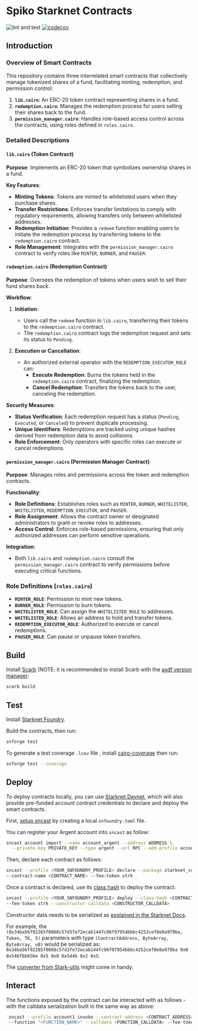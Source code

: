 # Spiko Starknet Contracts

![lint and test](https://github.com/spiko-tech/starknet-contracts/actions/workflows/test.yml/badge.svg)
[![codecov](https://codecov.io/github/spiko-tech/starknet-contracts/graph/badge.svg?token=311N4K6AM3)](https://codecov.io/github/spiko-tech/starknet-contracts)

## Introduction

### Overview of Smart Contracts

This repository contains three interrelated smart contracts
that collectively manage tokenized shares of a fund,
facilitating minting, redemption, and permission control:

1. **`lib.cairo`**: An ERC-20 token contract representing
   shares in a fund.
2. **`redemption.cairo`**: Manages the redemption process
   for users selling their shares back to the fund.
3. **`permission_manager.cairo`**: Handles role-based access
   control across the contracts, using roles defined in
   `roles.cairo`.

### Detailed Descriptions

#### `lib.cairo` (Token Contract)

**Purpose**: Implements an ERC-20 token that symbolizes
ownership shares in a fund.

**Key Features**:

- **Minting Tokens**: Tokens are minted to whitelisted users
  when they purchase shares.
- **Transfer Restrictions**: Enforces transfer limitations
  to comply with regulatory requirements, allowing transfers
  only between whitelisted addresses.
- **Redemption Initiation**: Provides a `redeem` function
  enabling users to initiate the redemption process by
  transferring tokens to the `redemption.cairo` contract.
- **Role Management**: Integrates with the
  `permission_manager.cairo` contract to verify roles like
  `MINTER`, `BURNER`, and `PAUSER`.

#### `redemption.cairo` (Redemption Contract)

**Purpose**: Oversees the redemption of tokens when users
wish to sell their fund shares back.

**Workflow**:

1. **Initiation**:

   - Users call the `redeem` function in `lib.cairo`,
     transferring their tokens to the `redemption.cairo`
     contract.
   - The `redemption.cairo` contract logs the redemption
     request and sets its status to `Pending`.

2. **Execution or Cancellation**:
   - An authorized external operator with the
     `REDEMPTION_EXECUTOR_ROLE` can:
     - **Execute Redemption**: Burns the tokens held in the
       `redemption.cairo` contract, finalizing the
       redemption.
     - **Cancel Redemption**: Transfers the tokens back to
       the user, canceling the redemption.

**Security Measures**:

- **Status Verification**: Each redemption request has a
  status (`Pending`, `Executed`, or `Canceled`) to prevent
  duplicate processing.
- **Unique Identifiers**: Redemptions are tracked using
  unique hashes derived from redemption data to avoid
  collisions.
- **Role Enforcement**: Only operators with specific roles
  can execute or cancel redemptions.

#### `permission_manager.cairo` (Permission Manager Contract)

**Purpose**: Manages roles and permissions across the token
and redemption contracts.

**Functionality**:

- **Role Definitions**: Establishes roles such as `MINTER`,
  `BURNER`, `WHITELISTER`, `WHITELISTED`,
  `REDEMPTION_EXECUTOR`, and `PAUSER`.
- **Role Assignment**: Allows the contract owner or
  designated administrators to grant or revoke roles to
  addresses.
- **Access Control**: Enforces role-based permissions,
  ensuring that only authorized addresses can perform
  sensitive operations.

**Integration**:

- Both `lib.cairo` and `redemption.cairo` consult the
  `permission_manager.cairo` contract to verify permissions
  before executing critical functions.

### Role Definitions (`roles.cairo`)

- **`MINTER_ROLE`**: Permission to mint new tokens.
- **`BURNER_ROLE`**: Permission to burn tokens.
- **`WHITELISTER_ROLE`**: Can assign the `WHITELISTED_ROLE`
  to addresses.
- **`WHITELISTED_ROLE`**: Allows an address to hold and
  transfer tokens.
- **`REDEMPTION_EXECUTOR_ROLE`**: Authorized to execute or
  cancel redemptions.
- **`PAUSER_ROLE`**: Can pause or unpause token transfers.

## Build

Install [Scarb](https://docs.swmansion.com/scarb/) (NOTE: it is
recommended to install Scarb with the [asdf version
manager](https://asdf-vm.com/):

```bash
scarb build
```

## Test

Install [Starknet
Foundry](https://github.com/foundry-rs/starknet-foundry).

Build the contracts, then run:

```bash
snforge test
```

To generate a test coverage `.lcov` file ,
install [cairo-coverage](https://github.com/software-mansion/cairo-coverage)
then run:

```bash
snforge test --coverage
```

## Deploy

To deploy contracts locally, you can use [Starknet
Devnet](https://0xspaceshard.github.io/starknet-devnet-rs/), which
will also provide pre-funded account contract credentials to declare
and deploy the smart contracts.

First, [setup
sncast](https://foundry-rs.github.io/starknet-foundry/projects/configuration.html#sncast)
by creating a local `snfoundry.toml` file.

You can register your Argent account into `sncast` as follow:

```bash
sncast account import --name account_argent --address ADDRESS \
  --private-key PRIVATE_KEY --type argent --url RPC --add-profile account_argent
```

Then, declare each contract as follows:

```bash
sncast --profile <YOUR_SNFOUNDRY_PROFILE> declare --package starknet_contracts
--contract-name <CONTRACT_NAME> --fee-token strk
```

Once a contract is declared, use its [class
hash](https://docs.starknet.io/quick-start/declare-a-smart-contract/#expected_result)
to deploy the contract:

```bash
sncast --profile <YOUR_SNFOUNDRY_PROFILE> deploy --class-hash <CONTRACT_CLASS_HASH>
--fee-token strk --constructor-calldata <CONSTRUCTOR_CALLDATA>
```

Constructor data needs to be serialized as [explained in the Starknet
Docs](https://docs.starknet.io/architecture-and-concepts/smart-contracts/serialization-of-cairo-types/).

For example, the
`(0x34ba56f92265f0868c57d3fe72ecab144fc96f97954bbbc4252cef8e8a979ba,
Token, TK, 5)` parameters with type `(ContractAddress, ByteArray,
ByteArray, u8)` would be serialized as:
`0x34ba56f92265f0868c57d3fe72ecab144fc96f97954bbbc4252cef8e8a979ba 0x0
0x546f6b656e 0x5 0x0 0x544b 0x2 0x5`.

The [converter from
Stark-utils](https://stark-utils.vercel.app/converter) might come in
handy.

## Interact

The functions exposed by the contract can be interacted with as
follows - with the calldata serialization built in the same way as
above:

```bash
 sncast --profile account1 invoke --contract-address <CONTRACT_ADDRESS>
 --function "<FUNCTION_NAME>" --calldata <FUNCTION_CALLDATA> --fee-token strk
```
